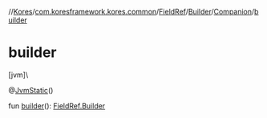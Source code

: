 //[Kores](../../../../../index.md)/[com.koresframework.kores.common](../../../index.md)/[FieldRef](../../index.md)/[Builder](../index.md)/[Companion](index.md)/[builder](builder.md)

# builder

[jvm]\

@[JvmStatic](https://kotlinlang.org/api/latest/jvm/stdlib/kotlin.jvm/-jvm-static/index.html)()

fun [builder](builder.md)(): [FieldRef.Builder](../index.md)
